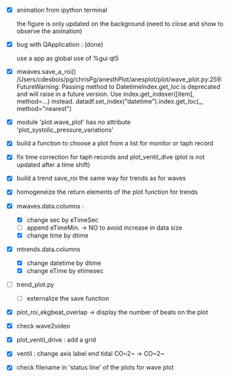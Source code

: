 - [x] animation from ipython terminal

  the figure is only updated on the background
  (need to close and show to observe the animation)

- [x] bug with QApplication : (done)

    use a app as global
    use of %gui qt5

- [x] mwaves.save_a_roi()
  /Users/cdesbois/pg/chrisPg/anesthPlot/anesplot/plot/wave_plot.py:259: FutureWarning: Passing method to DatetimeIndex.get_loc is deprecated and will raise in a future version. Use index.get_indexer([item], method=...) instead.
    datadf.set_index("datetime").index.get_loc(_, method="nearest")

- [x] module 'plot.wave_plot' has no attribute 'plot_systolic_pressure_variations'

- [x] build a function to choose a plot from a list for monitor  or taph record

- [x] fix time correction for taph records and plot_ventil_dive (plot is not updated after a time shift)

- [x] build a trend save_roi the same way for trends as for waves

- [x] homogeneize the return elements of the plot function for trends

- [x] mwaves.data.columns :

  - [x] change sec by eTimeSec
  - [ ] append eTimeMin. -> NO to avoid increase in data size
  - [x] change time by dtime

- [x] mtrends.data.columns

  - [x] change datetime by dtime
  - [x] change eTime by etimesec

- [ ] trend_plot.py

  - [ ] externalize the save function

- [x] plot_roi_ekgbeat_overlap -> display the number of beats on the plot

- [x] check wave2video

- [x] plot_ventil_drive : add a grid

- [x] ventil : change axis label end tidal CO~2~ -> CO~2~

- [x] check filename in 'status line' of the plots for wave plot
